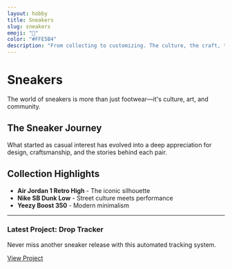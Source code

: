 ```yaml
---
layout: hobby
title: Sneakers
slug: sneakers
emoji: "👟"
color: "#FFE5B4"
description: "From collecting to customizing. The culture, the craft, the community."
---
```


# Sneakers

The world of sneakers is more than just footwear—it's culture, art, and community.

## The Sneaker Journey

What started as casual interest has evolved into a deep appreciation for design, craftsmanship, and the stories behind each pair.

## Collection Highlights

- **Air Jordan 1 Retro High** - The iconic silhouette
- **Nike SB Dunk Low** - Street culture meets performance
- **Yeezy Boost 350** - Modern minimalism

---

<div class="project-highlight">
    <h3>Latest Project: Drop Tracker</h3>
    <p>Never miss another sneaker release with this automated tracking system.</p>
    <a href="/builds/sneakers/drop-tracker" class="btn btn-primary">View Project</a>
</div>